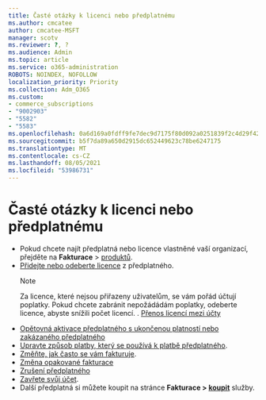 ```yaml
---
title: Časté otázky k licenci nebo předplatnému
ms.author: cmcatee
author: cmcatee-MSFT
manager: scotv
ms.reviewer: ?, ?
ms.audience: Admin
ms.topic: article
ms.service: o365-administration
ROBOTS: NOINDEX, NOFOLLOW
localization_priority: Priority
ms.collection: Adm_O365
ms.custom:
- commerce_subscriptions
- "9002903"
- "5582"
- "5583"
ms.openlocfilehash: 0a6d169a0fdff9fe7dec9d7175f80d092a0251839f2c4d29f42f1b884c6a6f44
ms.sourcegitcommit: b5f7da89a650d2915dc652449623c78be6247175
ms.translationtype: MT
ms.contentlocale: cs-CZ
ms.lasthandoff: 08/05/2021
ms.locfileid: "53986731"
---
```

# <a name="license-or-subscription-faq"></a>Časté otázky k licenci nebo předplatnému

- Pokud chcete najít předplatná nebo licence vlastněné vaší organizací, přejděte na **Fakturace**  >  [produktů](https://go.microsoft.com/fwlink/p/?linkid=842054).
- [Přidejte nebo odeberte licence](https://docs.microsoft.com/alchemyinsights/how-to-add-or-reduce-licenses) z předplatného.
    > [!NOTE]
    > Za licence, které nejsou přiřazeny uživatelům, se vám pořád účtují poplatky. Pokud chcete zabránit nepožádádám poplatky, odeberte licence, abyste snížili počet licencí.
. [Přenos licencí mezi účty](https://docs.microsoft.com/alchemyinsights/transfer-licenses-between-tenants)
- [Opětovná aktivace předplatného s ukončenou platností nebo zakázaného předplatného](https://go.microsoft.com/fwlink/p/?linkid=2117519)
- [Upravte způsob platby, který se používá k platbě předplatného](https://go.microsoft.com/fwlink/p/?linkid=2117167).
- [Změňte, jak často se vám fakturuje](https://go.microsoft.com/fwlink/p/?linkid=2119112).
- [Změna opakované fakturace](https://go.microsoft.com/fwlink/p/?linkid=2119216)
- [Zrušení předplatného](https://go.microsoft.com/fwlink/p/?linkid=2119113)
- [Zavřete svůj účet](https://docs.microsoft.com/alchemyinsights/how-to-close-your-account).
- Další předplatná si můžete koupit na stránce **Fakturace > [koupit](https://go.microsoft.com/fwlink/p/?linkid=868433)** služby.